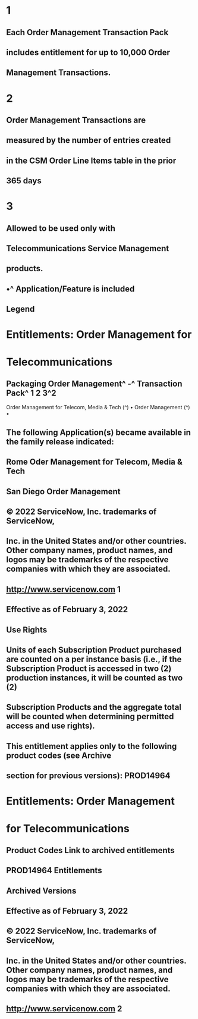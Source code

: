 # 1

## Each Order Management Transaction Pack

## includes entitlement for up to 10,000 Order

## Management Transactions.

# 2

## Order Management Transactions are

## measured by the number of entries created

## in the CSM Order Line Items table in the prior

## 365 days

# 3

## Allowed to be used only with

## Telecommunications Service Management

## products.

## •^ Application/Feature is included

## Legend

# Entitlements: Order Management for

# Telecommunications

## Packaging Order Management^ -^ Transaction Pack^ 1 2 3^2

Order Management for Telecom, Media & Tech (^) • Order Management (^) •

## The following Application(s) became available in the family release indicated:

## Rome Oder Management for Telecom, Media & Tech

## San Diego Order Management

## © 2022 ServiceNow, Inc. trademarks of ServiceNow,

## Inc. in the United States and/or other countries. Other company names, product names, and logos may be trademarks of the respective companies with which they are associated.

## http://www.servicenow.com 1

## Effective as of February 3, 2022

## Use Rights

## Units of each Subscription Product purchased are counted on a per instance basis (i.e., if the Subscription Product is accessed in two (2) production instances, it will be counted as two (2)

## Subscription Products and the aggregate total will be counted when determining permitted access and use rights).

## This entitlement applies only to the following product codes (see Archive

## section for previous versions): PROD14964


# Entitlements: Order Management

# for Telecommunications

## Product Codes Link to archived entitlements

## PROD14964 Entitlements

## Archived Versions

## Effective as of February 3, 2022

## © 2022 ServiceNow, Inc. trademarks of ServiceNow,

## Inc. in the United States and/or other countries. Other company names, product names, and logos may be trademarks of the respective companies with which they are associated.

## http://www.servicenow.com 2



